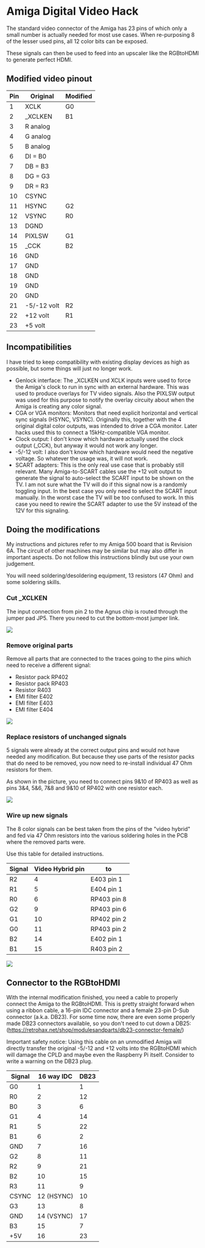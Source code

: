 # Amiga Digital Video Hack

The standard video connector of the Amiga has 23 pins of which only a small number
is actually needed for most use cases. When re-purposing 8 of the lesser used
pins, all 12 color bits can be exposed. 

These signals can then be used to feed into an upscaler like the RGBtoHDMI to generate
perfect HDMI.

## Modified video pinout

| Pin    | Original      | Modified
| ------ | ------------- | -------------------
| 1      | XCLK          | G0
| 2      | _XCLKEN       | B1
| 3      | R analog      |
| 4      | G analog      |
| 5      | B analog      |
| 6      | DI = B0       |
| 7      | DB = B3       |
| 8      | DG = G3       |
| 9      | DR = R3       |
| 10     | CSYNC         |
| 11     | HSYNC         | G2
| 12     | VSYNC         | R0
| 13     | DGND          |
| 14     | PIXLSW        | G1
| 15     | _CCK          | B2
| 16     | GND           |
| 17     | GND           |
| 18     | GND           |
| 19     | GND           |
| 20     | GND           |
| 21     | -5/-12 volt   | R2
| 22     | +12 volt      | R1
| 23     | +5  volt      |

## Incompatibilities

I have tried to keep compatibility with existing display devices as high as possible, but some things
will just no longer work.

* Genlock interface: 
The _XCLKEN und XCLK inputs were used to force the Amiga's clock to run in sync with an external hardware. This was 
used to produce overlays for TV video signals. Also the PIXLSW output was used for this purpose to notify the
overlay circuity about when the Amiga is creating any color signal.
* CGA or VGA monitors:
Monitors that need explicit horizontal and vertical sync signals (HSYNC, VSYNC). Originally this, together with the 4 original digital 
color outputs, was intended to drive a CGA monitor. Later hacks used this to connect a 15kHz-compatible VGA monitor. 
* Clock output:
I don't know which hardware actually used the clock output (_CCK), but anyway it would not work any longer.
* -5/-12 volt:
I also don't know which hardware would need the negative voltage. So whatever the usage was, it will not work.
* SCART adapters:
This is the only real use case that is probably still relevant. Many Amiga-to-SCART cables use the +12 volt output
to generate the signal to auto-select the SCART input to be shown on the TV. I am not sure what the 
TV will do if this signal now is a randomly toggling input. In the best case you only need to select the 
SCART input manually. In the worst case the TV will be too confused to work. In this case you need to 
rewire the SCART adapter to use the 5V instead of the 12V for this signaling.

## Doing the modifications

My instructions and pictures refer to my Amiga 500 board that is Revision 6A. The circuit of other machines may be similar
but may also differ in important aspects. Do not follow this instructions blindly but use your own judgement.

You will need soldering/desoldering equipment, 13 resistors (47 Ohm) and some soldering skills.

### Cut _XCLKEN

The input connection from pin 2 to the Agnus chip is routed through the jumper pad JP5. There you need to
cut the bottom-most jumper link.

![](pic/cut_xclken.jpg)

### Remove original parts

Remove all parts that are connected to the traces going to the pins which need to
receive a different signal:

* Resistor pack RP402
* Resistor pack RP403
* Resistor R403
* EMI filter E402
* EMI filter E403
* EMI filter E404

![](pic/remove_parts.jpg)

### Replace resistors of unchanged signals

5 signals were already at the correct output pins and would not have needed any 
modification. But because they use parts of the resistor packs that do need to be removed, you now need
to re-install individual 47 Ohm resistors for them.

As shown in the picture, you need to connect pins 9&10 of RP403 as well as pins 3&4, 5&6, 7&8 and 9&10 of RP402
with one resistor each.

![](pic/unmodified.jpg)

### Wire up new signals

The 8 color signals can be best taken from the pins of the "video hybrid" and fed via 47 Ohm resistors 
into the various soldering holes in the PCB where the removed parts were.

Use this table for detailed instructions.

| Signal | Video Hybrid pin  | to
| ------ | ----------------- | -------------
| R2     | 4                 | E403 pin 1
| R1     | 5                 | E404 pin 1
| R0     | 6                 | RP403 pin 8
| G2     | 9                 | RP403 pin 6
| G1     | 10                | RP402 pin 2
| G0     | 11                | RP403 pin 2
| B2     | 14                | E402 pin 1
| B1     | 15                | R403 pin 2

![](pic/new_connections.jpg)

## Connector to the RGBtoHDMI

With the internal modification finished, you need a cable to properly connect the Amiga to the RGBtoHDMI. This is 
pretty straight forward when using a ribbon cable, a 16-pin IDC connector and a female 23-pin D-Sub connector (a.k.a. DB23).
For some time now, there are even some properly made DB23 connectors available, so you don't need to cut down a DB25: 
(https://retrohax.net/shop/modulesandparts/db23-connector-female/)

Important safety notice:
Using this cable on an unmodified Amiga will directly transfer the original -5/-12 and +12 volts into the RGBtoHDMI which
will damage the CPLD and maybe even the Raspberry Pi itself. Consider to write a warning on the DB23 plug.

| Signal  | 16 way IDC | DB23
| ------- | ---------- | ----
| G0      | 1          | 1
| R0      | 2          | 12
| B0      | 3          | 6
| G1      | 4          | 14
| R1      | 5          | 22
| B1      | 6          | 2
| GND     | 7          | 16
| G2      | 8          | 11
| R2      | 9          | 21
| B2      | 10         | 15
| R3      | 11         | 9
| CSYNC   | 12 (HSYNC) | 10
| G3      | 13         | 8
| GND     | 14 (VSYNC) | 17
| B3      | 15         | 7
| +5V     | 16         | 23
